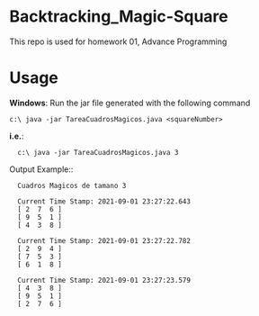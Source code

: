# Backtracking_Magic-Square
This repo is used for homework 01, Advance Programming

# Usage

**Windows**: Run the jar file generated with the following command 

```
c:\ java -jar TareaCuadrosMagicos.java <squareNumber>
```
**i.e.**:
```
  c:\ java -jar TareaCuadrosMagicos.java 3
```
Output Example::

```  
  Cuadros Magicos de tamano 3

  Current Time Stamp: 2021-09-01 23:27:22.643
  [ 2  7  6 ]
  [ 9  5  1 ]
  [ 4  3  8 ]

  Current Time Stamp: 2021-09-01 23:27:22.782
  [ 2  9  4 ]
  [ 7  5  3 ]
  [ 6  1  8 ]

  Current Time Stamp: 2021-09-01 23:27:23.579
  [ 4  3  8 ]
  [ 9  5  1 ]
  [ 2  7  6 ]
```
